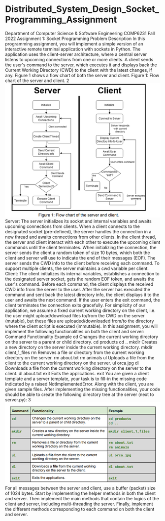 # Distributed_System_Design_Socket_Programming_Assignment

Department of Computer Science & Software Engineering
COMP6231 Fall 2022
Assignment 1:
Socket Programming
Problem Description
In this programming assignment, you will implement a simple version of an interactive remote
terminal application with sockets in Python. The application uses the client-server architecture,
where a central server listens to upcoming connections from one or more clients. A client sends
the user's command to the server, which executes it and displays back the Current Working
Directory (CWD) to the client with the latest changes, if any. Figure 1 shows a flow chart of both
the server and client.
Figure 1: Flow chart of the server and client.
2
![img.png](img.png)
Server: The server initializes its socket and internal variables and awaits upcoming connections
from clients. When a client connects to the designated socket (pre-defined), the server handles
the connection in a new thread and awaits connections from other clients. In the client thread,
the server and client interact with each other to execute the upcoming client commands until the
client terminates. When initializing the connection, the server sends the client a random token of
size 10 bytes, which both the client and server will use to indicate the end of their messages
(EOF). The server sends the CWD info to the client before receiving each command. To support
multiple clients, the server maintains a cwd variable per client.
Client: The client initializes its internal variables, establishes a connection to the designated
server socket, gets the random EOF token, and awaits the user's command. Before each
command, the client displays the received CWD info from the server to the user. After the server
has executed the command and sent back the latest directory info, the client displays it to the
user and awaits the next command. If the user enters the exit command, the client terminates
the connection exits gracefully. For simplicity of our application, we assume a fixed current
working directory on the client, i.e. the user might upload/download files to/from the CWD on
the server (mutable), but these files are uploaded/downloaded from/to the directory where the
client script is executed (immutable).
In this assignment, you will implement the following functionalities on both the client and server:
Command Functionality Example
cd Changes the current working directory on the
server to a parent or child directory.
cd products
cd ..
mkdir Creates a new directory on the server inside the
current working directory.
mkdir client_1_files
rm Removes a file or directory from the current
working directory on the server.
rm about.txt
rm animals
ul Uploads a file from the client to the current
working directory on the server.
ul orca.jpg
dl Downloads a file from the current working
directory on the server to the client.
dl about.txt
exit Exits the applications. exit
You are given a client template and a server template, your task is to fill-in the missing code
indicated by a raised NotImplementedError. Along with the client, you are given sample
files. After implementing the missing functionalities, your code should be able to create the
following directory tree at the server (next to server.py):
3
![img_1.png](img_1.png)
For all messages between the server and client, use a buffer (packet) size of 1024 bytes. Start
by implementing the helper methods in both the client and server. Then implement the main
methods that contain the logics of the client and server, including multi-threading the server.
Finally, implement the different methods corresponding to each command on both the client and
server.
